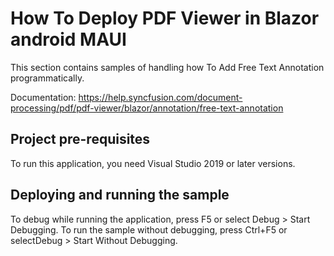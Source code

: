 # How To Deploy PDF Viewer in Blazor android MAUI

This section contains samples of handling how To Add Free Text Annotation programmatically.

Documentation: https://help.syncfusion.com/document-processing/pdf/pdf-viewer/blazor/annotation/free-text-annotation

## Project pre-requisites
To run this application, you need Visual Studio 2019 or later versions.

## Deploying and running the sample
To debug while running the application, press F5 or select Debug > Start Debugging. To run the sample without debugging, press Ctrl+F5 or selectDebug > Start Without Debugging.